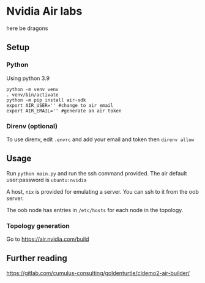 # Nvidia Air labs

here be dragons

## Setup

### Python

Using python 3.9

```shell
python -m venv venv
. venv/bin/activate
python -m pip install air-sdk
export AIR_USER='' #change to air email
export AIR_EMAIL='' #generate an air token
```

### Direnv (optional)

To use direnv, edit `.envrc` and add your email and token then `direnv allow`

## Usage

Run `python main.py` and run the ssh command provided. The air default user:password is `ubuntu:nvidia`

A host, `nix` is provided for emulating a server. You can ssh to it from the oob server.

The oob node has entries in `/etc/hosts` for each node in the topology.

### Topology generation

Go to https://air.nvidia.com/build 

## Further reading

https://gitlab.com/cumulus-consulting/goldenturtle/cldemo2-air-builder/
